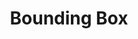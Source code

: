 ---
title: "Bounding Box"

categories: ['']

tags: ['Bounding', 'Box']

arabic: ['مربع اﻹحاطة']

publishers: ['معجم مصطلحات التعلم الآلي والتعلم العميق وعلم البيانات']

types: "word"

slug: ""
---